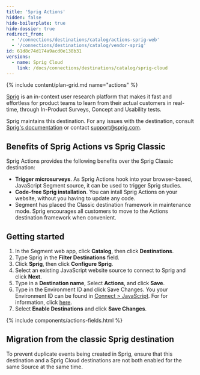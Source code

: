 ```yaml
---
title: 'Sprig Actions'
hidden: false
hide-boilerplate: true
hide-dossier: true
redirect_from:
  - '/connections/destinations/catalog/actions-sprig-web'
  - '/connections/destinations/catalog/vendor-sprig'
id: 61d8c74d174a9acd0e138b31
versions:
  - name: Sprig Cloud
    link: /docs/connections/destinations/catalog/sprig-cloud
---
```

<!-- In the section above, edit the `title` field. For example, Slack (Actions) Destination -->

{% include content/plan-grid.md name="actions" %}

[Sprig](https://sprig.com/?&utm_source=segmentio&utm_medium=docs_actions&utm_campaign=integration) is an in-context user research platform that makes it fast and effortless for product teams to learn from their actual customers in real-time, through In-Product Surveys, Concept and Usability tests.

Sprig maintains this destination. For any issues with the destination, consult [Sprig's documentation](https://docs.sprig.com/docs/segment) or contact [support@sprig.com](mailto:support@sprig.com).


## Benefits of Sprig Actions vs Sprig Classic

Sprig Actions provides the following benefits over the Sprig Classic destination:

- **Trigger microsurveys**. As Sprig Actions hook into your browser-based, JavaScript Segment source, it can be used to trigger Sprig studies.
- **Code-free Sprig installation**. You can intall Sprig Actions on your website, without you having to update any code.
- Segment has placed the Classic destination framework in maintenance mode. Sprig encourages all customers to move to the Actions destination framework when convenient.

<!-- The section below explains how to enable and configure the destination. Include any configuration steps not captured below. For example, obtaining an API key from your platform and any configuration steps required to connect to the destination. -->

## Getting started

1. In the Segment web app, click **Catalog**, then click **Destinations**.
2. Type Sprig in the **Filter Destinations** field.
3. Click **Sprig**, then click **Configure Sprig**.
4. Select an existing JavaScript website source to connect to Sprig and click **Next**.
5. Type in a **Destination name**, Select **Actions**, and click **Save**.
6. Type in the Environment ID and click Save Changes. You your Environment ID can be found in [Connect > JavaScript](https://app.sprig.com/connect). For for information, click [here](https://docs.sprig.com/docs/products-and-environments#environments).
7. Select **Enable Destinations** and click **Save Changes**.

<!-- The line below renders a table of connection settings (if applicable), Pre-built Mappings, and available actions. -->

{% include components/actions-fields.html %}
<!-- If applicable, add information regarding the migration from a classic destination to an Actions-based version below -->

## Migration from the classic Sprig destination

To prevent duplicate events being created in Sprig, ensure that this destination and a Sprig Cloud destinations are not both enabled for the same Source at the same time.


